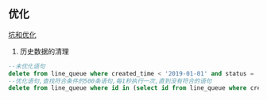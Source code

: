 ## 优化

[坑和优化](https://www.cnblogs.com/zhangeamon/p/8269295.html)

1. 历史数据的清理
```sql
--未优化语句
delete from line_queue where created_time < '2019-01-01' and status = 'deleted';
--优化语句,查找符合条件的500条语句,每1秒执行一次,直到没有符合的语句
delete from line_queue where id in (select id from line_queue where created_time < '2019-01-01' and status = 'deleted' limit 5000); \watch 1

```